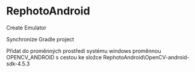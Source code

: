 # RephotoAndroid

Create Emulator

Synchronize Gradle project


Přidat do proměnných prostředí systému windows proměnnou OPENCV_ANDROID s cestou ke složce RephotoAndroid\OpenCV-android-sdk-4.5.3
<!-- Přidat do proměnných prostředí systému windows proměnnou OPENCV_ANDROID s hodnotou D:\Dropbox\xrysav27\DIP\#app\RephotoAndroid\OpenCV-android-sdk-4.5.3 -->